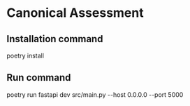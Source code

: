 # Canonical Assessment

## Installation command
poetry install

## Run command
poetry run fastapi dev src/main.py --host 0.0.0.0 --port 5000